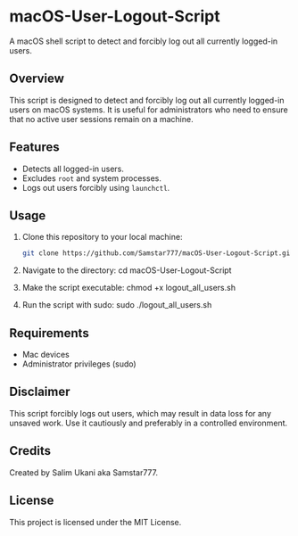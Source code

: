 # macOS-User-Logout-Script
A macOS shell script to detect and forcibly log out all currently logged-in users.

## Overview
This script is designed to detect and forcibly log out all currently logged-in users on macOS systems. It is useful for administrators who need to ensure that no active user sessions remain on a machine.

## Features
- Detects all logged-in users.
- Excludes `root` and system processes.
- Logs out users forcibly using `launchctl`.

## Usage
1. Clone this repository to your local machine:
   ```bash
   git clone https://github.com/Samstar777/macOS-User-Logout-Script.git

2. Navigate to the directory:
  cd macOS-User-Logout-Script

3. Make the script executable:
  chmod +x logout_all_users.sh

4. Run the script with sudo:
  sudo ./logout_all_users.sh

## Requirements

- Mac devices
- Administrator privileges (sudo)
  
## Disclaimer

This script forcibly logs out users, which may result in data loss for any unsaved work. Use it cautiously and preferably in a controlled environment.

## Credits

Created by Salim Ukani aka Samstar777.

## License

This project is licensed under the MIT License.
